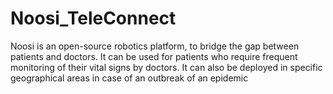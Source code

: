 # Noosi_TeleConnect
Noosi is an open-source robotics platform, to bridge the gap between patients and doctors. It can be used for patients who require frequent monitoring of their vital signs by doctors. It can also be deployed in specific geographical areas in case of an outbreak of an epidemic
